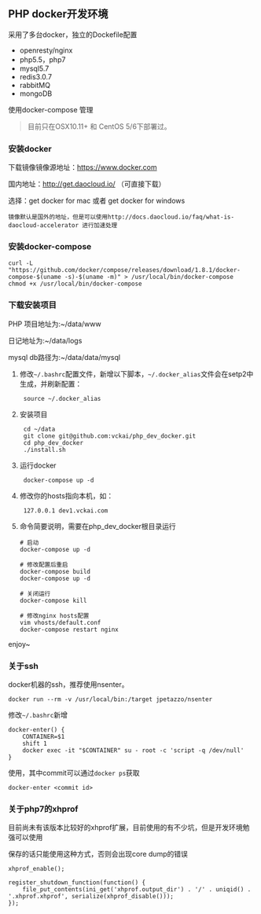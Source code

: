 ## PHP docker开发环境

采用了多台docker，独立的Dockefile配置

* openresty/nginx
* php5.5，php7
* mysql5.7
* redis3.0.7
* rabbitMQ
* mongoDB

使用docker-compose 管理

> 目前只在OSX10.11+ 和 CentOS 5/6下部署过。

### 安装docker
下载镜像镜像源地址：https://www.docker.com

国内地址：http://get.daocloud.io/ （可直接下载）

选择：get docker for mac 或者 get docker for windows


`镜像默认是国外的地址，但是可以使用http://docs.daocloud.io/faq/what-is-daocloud-accelerator 进行加速处理`

### 安装docker-compose
	curl -L "https://github.com/docker/compose/releases/download/1.8.1/docker-compose-$(uname -s)-$(uname -m)" > /usr/local/bin/docker-compose
	chmod +x /usr/local/bin/docker-compose
	
### 下载安装项目
PHP 项目地址为:~/data/www

日记地址为:~/data/logs

mysql db路径为:~/data/data/mysql


1. 修改`~/.bashrc`配置文件，新增以下脚本，`~/.docker_alias`文件会在setp2中生成，并刷新配置：

		source ~/.docker_alias

2. 安装项目

        cd ~/data
        git clone git@github.com:vckai/php_dev_docker.git
		cd php_dev_docker
		./install.sh
	
3. 运行docker

		docker-compose up -d

4. 修改你的hosts指向本机，如：

		127.0.0.1 dev1.vckai.com

5. 命令简要说明，需要在php_dev_docker根目录运行

    ```
	# 启动
	docker-compose up -d
	
	# 修改配置后重启
	docker-compose build
	docker-compose up -d

	# 关闭运行
	docker-compose kill

	# 修改nginx hosts配置
	vim vhosts/default.conf
	docker-compose restart nginx
    ```

enjoy~
	
### 关于ssh
docker机器的ssh，推荐使用nsenter。

	docker run --rm -v /usr/local/bin:/target jpetazzo/nsenter
	
修改`~/.bashrc`新增

	docker-enter() {
	    CONTAINER=$1
	    shift 1
	    docker exec -it "$CONTAINER" su - root -c 'script -q /dev/null'
	}
	
使用，其中commit可以通过`docker ps`获取

	docker-enter <commit id>

### 关于php7的xhprof
目前尚未有该版本比较好的xhprof扩展，目前使用的有不少坑，但是开发环境勉强可以使用

保存的话只能使用这种方式，否则会出现core dump的错误

	xhprof_enable();

	register_shutdown_function(function() {
		file_put_contents(ini_get('xhprof.output_dir') . '/' . uniqid() . '.xhprof.xhprof', serialize(xhprof_disable()));
	});
